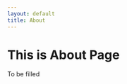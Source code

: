 ```yaml
---
layout: default
title: About
---
```


<!-- ![](./images/Lab_group_photo_030325.jpg) -->
# This is About Page

To be filled